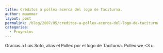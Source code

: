 ```yaml
---
title: Créditos a pollex acerca del logo de Taciturna.
author: muammar
layout: post
permalink: /blog/2007/05/creditos-a-pollex-acerca-del-logo-de-taciturna/
categories:
  - Proyectos
---
```

Gracias a Luis Soto, alias el Pollex por el logo de Taciturna. Pollex we <3 u.